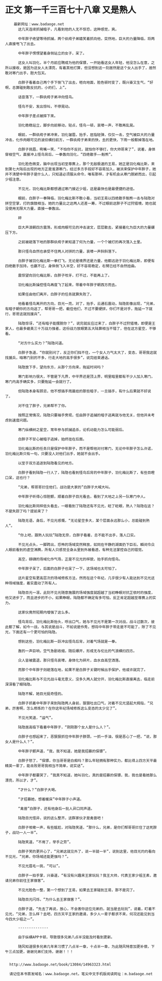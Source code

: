 # 正文 第一千三百七十八章 又是熟人
        最新网址：www.badaoge.net
          这几天连续抓捕暗子，凡看到他的人无不惊恐，这种感觉，爽。
      
          中年胖子绝望等待抓捕，两个纨绔子弟嬉笑着抓向他，突然地，巨大的力量降临，将两人直接甩飞了出去。
      
          中年胖子愣愣望着身侧站立的女子，呆了。
      
          这女人叫羽化，半个月前应聘成为他的保镖，一开始看这女人年轻，他没怎么在意，之所以接收，是因为这女人太漂亮，有着其他打算，但没想到这一刻居然是这个女人出手了，居然敢对寒门出手，胆大包天。
      
          白胖子看着自己两个手下倒飞了出去，咂向地面，脸色顿时变了，既兴奋又生气，“好啊，总算碰到敢反抗的，小的们，上”。
      
          话音落下，一群纨绔子弟冲向怪鸟。
      
          怪鸟不安，发出惊叫，不停晃动。
      
          中年胖子差点被摔下来。
      
          羽化稳稳站立，脚步向前移动，轻点，怪鸟一顿，哀嚎一声，不敢再乱晃。
      
          眼前，一群纨绔子弟冲来，羽化皱眉，抬手，屈指轻弹，仅仅一击，空气被巨大的力量冲击，化作肉眼可见的波纹横扫前方，一群纨绔子弟来的快，去的更快，下雨一般都掉落在地。
      
          白胖子挑眉，咧嘴一笑，“不怕你不反抗，就怕你不够打，你大帅哥来了”，说着，身体穿梭空气，直接冲上怪鸟背后，一拳轰向羽化，“四绝散手——魁熊”。
      
          羽化脸色微变，脑中出现当初至尊赛上，那个无敌极速的王易，她正是羽化梅比斯，来到第七大陆后出现的地方正是淮源寒门，经过多方手段好不容易加入，被派来保护中年胖子，她并不清楚中年胖子是什么人，只知道必须服从命令，唯有那样，才有机会从寒门脱颖而出，引起少祖注意。
      
          不见光，羽化梅比斯都想通过寒门接近少祖，这是最快也是最便捷的途径。
      
          眼前，白胖子一拳降临，羽化梅比斯不敢小看，当初王易以四绝散手魁熊一击与陆隐对拼空空掌，打的旗鼓相当，她的力量比之这两人还差一筹，不过眼前这胖子不过狩猎境，她也就没使用无限大力量，直接一拳轰出。
      
          砰
      
          巨大声浪朝四方震荡，形成肉眼可见的冲击波文，层层散去，紧接着化为巨大的力量碾压下方。
      
          之前被砸落下地的那群纨绔子弟知道了何为力量，一个个被打的再次落入土里。
      
          那只怪鸟自然也承受不住两人对拼的力量，哀嚎一声斜斜落下。
      
          白胖子被羽化梅比斯一拳打飞，无论是境界还是力量，他都远逊于羽化梅比斯，即便有四绝散手加持，也赢不过，身体倒飞入半空，好不容易稳定，右臂已经不自然扭曲。
      
          震惊望向羽化梅比斯，白胖子咬牙，打不过，不能再上了。
      
          羽化梅比斯操控怪鸟再度飞了起来，带着中年胖子朝西方而去。
      
          如果任由他们离开，白胖子的任务就算失败了。
      
          他看着怪鸟离开的方向，目光一亮，对了，抬手，云通石震动，陆隐影像出现，“兄弟，有暗子朝你的方向逃了，帮哥哥一把，截住他们，不过不要硬拼，你们不是对手，拖延一下就行，哥哥这就找援兵”。
      
          陆隐惊讶，“还有暗子能摆脱你？”，说完就反应过来了，白胖子不过狩猎境，即便是王家人，也最多媲美三十万战力强者，这份战力放眼第五大陆算相当不错了，但在这方星空，不够看。
      
          “对方什么实力？”陆隐问道。
      
          白胖子急道，“你就别问了，反正你们挡不住，一个女人力气太大了，变态，哥哥我这就找援兵，咱寒门别的不多，行走大地的高手很多”，说完结束通话。
      
          陆隐放下手，望向东方，从那个方向来，拖延时间吗？
      
          寒门影响力很大，不管是下凡界，中平界还是顶上界，明里暗里都有不少人加入寒门，寒门内高手确实多，只要拖延一会就行了。
      
          但陆隐本身有顾忌，他不想插手雨晨给的那些暗子，一旦插手，有什么后果就不好说了。
      
          对不住了胖子，兄弟帮不了你。
      
          按照正常情况，陆隐只要袖手旁观，任由胖子追捕的暗子逃离就与他无关，但他并未考虑到速度问题。
      
          寒门纵横树之星空，常年参与抓捕追杀，论机动能力怎么可能弱后。
      
          白胖子不甘心被暗子逃掉，始终挂在后面。
      
          羽化梅比斯的任务只是保护中年胖子，而不是帮他对付寒门，无论中年胖子怎么许诺，羽化梅比斯只有一句，只要没人对他们出手，她就不会出手。
      
          以至于双方追逐到陆隐看见的地方。
      
          白胖子看到陆隐一行人了，陆隐也看到怪鸟后背的中年胖子，羽化梅比斯了，有些目瞪口呆，这也行？
      
          “兄弟，帮哥哥拦住他们，战功是大家的”白胖子大喊大叫。
      
          中年胖子听得心惊胆颤，顺着白胖子目光看去，看到了大地之上另一队寒门中人。
      
          羽化梅比斯同样低头看去，一眼看到了陆隐还有不见光，眨了眨眼，熟人？陆隐在这？不是失踪了吗？提前来了？
      
          陆隐无语，身后，不见光感慨，“无论星空多大，某个层面永远那么小，总能碰到熟人”。
      
          “你上吧，跟熟人玩玩”陆隐无奈，白胖子看着，总不能不出手，落人口实。
      
          不见光点头，一脚跨出，恐怖的场域突然释放，如同在平静的湖面扔下巨石，瞬间令众人眼前看到的虚空沸腾，所有人只感觉全身从里到外被看透，有种无法掌控自己的错觉。
      
          高空，磅礴的场域化作气场，正是不见光的样貌，抬手抓向怪鸟。
      
          中年胖子呆了，后面的白胖子也呆了一下，这场域也太可怕了。
      
          这片星空有更高层次的场域修炼方法，然而在这个年纪，几乎很少有人能达到不见光这种场域强度，着实震动了所有人。
      
          陆隐目光一凛，此刻不见光随意施展的场域强度就超越了当初睁眼对抗芷依时的强度，他又进步了，而且进步的不小，如果睁眼，陆隐都不确定有多可怕，反正肯定超越至尊赛上的实力。
      
          这家伙竟然短期内增强了这么多。
      
          怪鸟背后，羽化梅比斯抬头，呼出口气，她与不见光不是第一次对战，战斗过数次，彼此都了解，如今一战，与其说是战斗，不如说是作秀，想将中年胖子带走是不可能了，除了不见光，下面还有一个更可怕的陆隐。
      
          想到这些，羽化梅比斯一跃冲出怪鸟后背，对着气场就是一拳。
      
          轰的一声巨响，空气急剧收缩，随后爆开，形成无与伦比的气浪横扫四方。
      
          众人皆被震退，那只怪鸟哀嚎，身体化为碎片，血水自高空洒落。
      
          而那个中年胖子则砸落在地，如果不是白胖子关键时候出手保护，他或许就完了。
      
          羽化梅比斯与不见光战斗毫无意义，没多久两人就分开，羽化梅比斯直接离去，临走前深深看了眼陆隐。
      
          陆隐不解，她目光挺奇怪的。
      
          白胖子抓着中年胖子来到陆隐两人身前，狠狠吐出口气，对着不见光竖起大拇指，“兄弟，厉害啊，怎么修炼的？在你这年纪场域修炼这么变态的太少见了”。
      
          不见光笑道，“运气”。
      
          陆隐居高临下看着中年胖子，“刚刚那个女人是什么人？”。
      
          白胖子也想起来了，恶狠狠抓住中年胖子脖颈，一抓一手油，很是恶心了一把，“说，那女人是什么人？”。
      
          中年胖子颤声道，“我，我不知道，她是我招募的保镖”。
      
          白胖子怒了，“保镖，你当哥哥是白痴吗？那么年轻拥有那种实力，都比得上四方天平最精英一辈了，能击败哥哥我相当不简单，说实话”。
      
          中年胖子都要哭了，“我真不知道，她叫羽化，真的是招募的保镖，我，我也是看她那么漂亮，所以才，才”。
      
          “才什么？”白胖子大喝。
      
          “才招募她，想着暖床”中年胖子小声道。
      
          “禽兽”白胖子，还有他身后一批人异口同声道。
      
          陆隐目光怪异，说的这么整齐，这群家伙才是禽兽吧！
      
          白胖子咳嗽一声，有些尴尬，对陆隐笑道，“那什么，兄弟，是你们帮哥哥拦住了这死胖子，战功一人一半”。
      
          陆隐笑道，“不用了，举手之劳”。
      
          白胖子笑的更开心了，“兄弟这就见外了，说一半就一半”，说到这里，他目光灼灼看向不见光，“兄弟，你场域还能更强吗？”。
      
          不见光眉毛一挑，“可以”。
      
          白胖子一拍手掌，兴奋道，“有没有兴趣来王家玩玩？我王大帅，代表王家少祖王素，邀请兄弟你前往王家做客”。
      
          不见光脸色一整，第一个想到了王易，如果去王家碰到王易，那不是完了。
      
          陆隐目光闪烁，“为什么去王家做客？”。
      
          白胖子道，“先去了再说，放心，不会害你这位兄弟的，就当是去玩玩”，说着，盯着不见光，“兄弟，怎么样？去吧，四方天平王家的邀请，多少人一辈子都求不来，何况还能见到当今四大少祖之一”。
      
          --------------
      
          由于纵横APP卡顿，导致很多兄弟八点半没能及时看到更新。
      
          随风知道很多兄弟几年来习惯了八点半一章，十点半一章，为此随风特意加更补偿，下午三点加更，谢谢兄弟们支持，谢谢！！！
      
      
      http://www.badaoge.net/book/13084/14963323.html
      
      请记住本书首发域名：www.badaoge.net。笔尖中文手机版阅读网址：m.badaoge.net